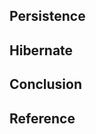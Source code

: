 ﻿---
categories: [ Study, WebSocket]
tags: [java, websocket] 
---



## Persistence

## Hibernate


 
  ## Conclusion 



## Reference

